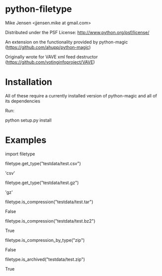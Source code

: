 python-filetype
========

Mike Jensen <jjensen.mike at gmail.com>

Distributed under the PSF License: http://www.python.org/psf/license/

An extension on the functionality provided by python-magic (https://github.com/ahupp/python-magic)

Originally wrote for VAVE xml feed destructor (https://github.com/votinginfoproject/VAVE)

Installation
========

All of these require a currently installed version of python-magic and all of its dependencies

Run:

python setup.py install

Examples
========

import filetype

filetype.get_type("testdata/test.csv")

'csv'

filetype.get_type("testdata/test.gz")

'gz'

filetype.is_compression("testdata/test.tar")

False

filetype.is_compression("testdata/test.bz2")

True

filetype.is_compression_by_type("zip")

False

filetype.is_archived("testdata/test.zip")

True
